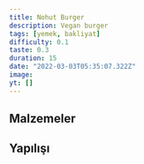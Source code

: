 ```yaml
---
title: Nohut Burger
description: Vegan burger
tags: [yemek, bakliyat]
difficulty: 0.1
taste: 0.3
duration: 15
date: "2022-03-03T05:35:07.322Z"
image:
yt: []
---
```


## Malzemeler

## Yapılışı
